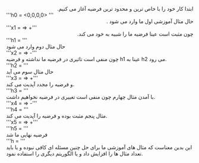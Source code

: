 <div dir="rtl">
   ابتدا کار خود را با خاص ترین و محدود ترین فرضیه آغاز می کنیم.
  <br/>
   </div>
  '''h0 = <0,0,0,0> '''
   <br/><div dir="rtl">
  حال مثال آموزشی اول ما وارد می شود .
  <br/></div>
  '''x1 = <G,S,N,W> => +'''
  <br/><div dir="rtl">
  چون مثبت است عینا فرضیه ما را شبیه به خود  می کند.
   <br/></div>
  '''h1 = <G,S,N,W>''' 
  <br/>
  حال مثال دوم وارد می شود
  <br/>
  '''x2 = <G,S,Y,S> => -'''
  <br/>
چون منفی است تاثیری در فرضیه ما نداشته و فرضیه h1 عینا به h2 می رود.
  <br/>
  '''h2 = <G,S,N,W>''' 
   <br/>
   حال مثال سوم می آید
     <br/>
  '''x3 = <B,H,N,S> => +'''
  <br/>
  و فرضیه را مجدد آپدیت می کند.
  <br/>
  '''h3 = <?,?,N,?>'''
  <br/>
  با آمدن مثال چهارم چون منفی است تغییری در فرضیه نخواهیم داشت.
  <br/>
  '''x4 = <G,S,Y,S> => -'''
  <br/>
  '''h4 = <?,?,N,?>'''
  <br/>
  مثال پنجم مثبت بوده و فرضیه را آپدیت می کند.
  <br/>
  '''x5 = <O,S,Y,W> => +'''
  <br/>
  '''h5 = <?,?,?,?>''' 
  <br/>
  فرضیه نهایی ما شد
  <br/>
  '''h = <?,?,?,?>'''
  <br/> 
این بدین معناست که مثال های آموزشی ما برای حل چنین مسئله ای کافی نبوده و یا باید تعداد مثال ها را افزایش داد و یا الگوریتم دیگری را استفاده نمود.  <br/>
  </div>
